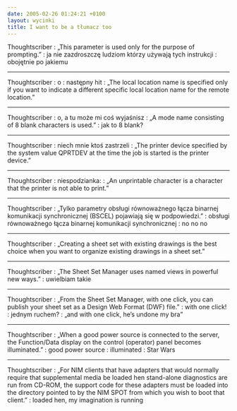 ```yaml
---
date: 2005-02-26 01:24:21 +0100
layout: wycinki
title: I want to be a tłumacz too
---
```


Thoughtscriber
: „This parameter is used only for the purpose of prompting.”
: ja nie zazdroszczę ludziom którzy używają tych instrukcji
: obojętnie po jakiemu

---

Thoughtscriber
: o
: następny hit
: „The local location name is specified only if you want to indicate a different specific local location name for the remote location.”

---

Thoughtscriber
: o, a tu może mi coś wyjaśnisz
: „A mode name consisting of 8 blank characters is used.”
: jak to 8 blank?

---

Thoughtscriber
: niech mnie ktoś zastrzeli
: „The printer device specified by the system value QPRTDEV at the time the job is started is the printer device.”

---

Thoughtscriber
: niespodzianka:
: „An unprintable character is a character that the printer is not able to print.”

---

Thoughtscriber
: „Tylko parametry obsługi równoważnego łącza binarnej komunikacji synchronicznej (BSCEL) pojawiają się w podpowiedzi.”
: obsługi równoważnego łącza binarnej komunikacji synchronicznej
: no no no

---

Thoughtscriber
: „Creating a sheet set with existing drawings is the best choice when you want to organize existing drawings in a sheet set.”

---

Thoughtscriber
: „The Sheet Set Manager uses named views in powerful new ways.”
: uwielbiam takie

---

Thoughtscriber
: „From the Sheet Set Manager, with one click, you can publish your sheet set as a Design Web Format (DWF) file.”
: with one click!
: jednym ruchem?
: „and with one click, he’s undone my bra”

---

Thoughtscriber
: „When a good power source is connected to the server, the Function/Data display on the control (operator) panel becomes illuminated.”
: good power source
: illuminated
: Star Wars

---

Thoughtscriber
: „For NIM clients that have adapters that would normally require that supplemental media be loaded hen stand-alone diagnostics are run from CD-ROM, the support code for these adapters must be loaded into the directory pointed to by the NIM SPOT from which you wish to boot that client.”
: loaded hen, my imagination is running
